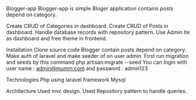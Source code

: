Blogger-app
Blogger-app is simple Bloger application contains posts depend on category.

 Create CRUD of Categories in dashboard.
 Create CRUD of Posts in dashboard.
 Handle database records with repository pattern. 
 Use Admin lte as dashboard and free theme in frontend.
 
Installation
 Clone source code 
 Blogger contain posts depend on category.
 Make auth of laravel and make seeder of on user admin.
 First run migration and seeds by this command php artisan:migrate --seed
 You can login with user name : admin@mumm.com
 and password : admin123

Technologies
 Php using laravel framework
 Mysql

Architecture
 Used mvc design.
 Used Repository  pattern to handle queries.
